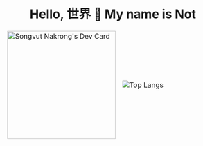 <h1 align="center">Hello, 世界 👋 My name is Not</h1>

<table align="center">
  <thead>
    <tr>
      <td>
        <a href="https://app.daily.dev/songvut365"><img src="https://api.daily.dev/devcards/0ba8f9154004490cbecd56b2816ff5dd.png?r=ypa" width="250" alt="Songvut Nakrong's Dev Card"/></a>
      </td>
      <td>
        <img src="https://github-readme-stats.vercel.app/api/top-langs/?username=songvut365&hide=Java,Vue,HTML,C%23,CSS" alt="Top Langs">
      </td>
    </tr>
  </thead>
</table>
